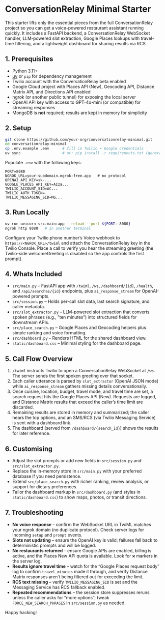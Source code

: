 # ConversationRelay Minimal Starter

This starter lifts only the essential pieces from the full ConversationRelay project so you can get a voice-powered restaurant assistant running quickly. It includes a FastAPI backend, a ConversationRelay WebSocket handler, LLM-powered slot extraction, Google Places lookups with travel-time filtering, and a lightweight dashboard for sharing results via RCS.

## 1. Prerequisites

- Python 3.11+
- [uv](https://github.com/astral-sh/uv) or `pip` for dependency management
- Twilio account with the ConversationRelay beta enabled
- Google Cloud project with Places API (New), Geocoding API, Distance Matrix API, and Directions API enabled
- ngrok (or another public tunnel) for exposing the local server
- OpenAI API key with access to GPT-4o-mini (or compatible) for streaming responses
- MongoDB is **not** required; results are kept in memory for simplicity

## 2. Setup

```bash
git clone https://github.com/your-org/conversationrelay-minimal.git
cd conversationrelay-minimal
cp .env.example .env      # fill in Twilio + Google credentials
uv sync                   # or: pip install -r requirements.txt (generated via uv pip compile)
```

Populate `.env` with the following keys:

```env
PORT=8080
NGROK_URL=your-subdomain.ngrok-free.app   # no protocol
OPENAI_API_KEY=sk-...
GOOGLE_PLACES_API_KEY=AIza...
TWILIO_ACCOUNT_SID=AC...
TWILIO_AUTH_TOKEN=...
TWILIO_MESSAGING_SID=MG...
```

## 3. Run Locally

```bash
uv run uvicorn src.main:app --reload --port ${PORT:-8080}
ngrok http 8080   # in another terminal
```

Configure your Twilio phone number’s Voice webhook to `https://<NGROK_URL>/twiml` and attach the ConversationRelay key in the Twilio Console. Place a call to verify you hear the streaming greeting (the Twilio-side welcomeGreeting is disabled so the app controls the first prompt).

## 4. Whats Included

- `src/main.py` – FastAPI app with `/twiml`, `/ws`, `/dashboard/{id}`, `/health`, and `/api/searches/{id}` endpoints, plus `ai_response_stream` for OpenAI-powered prompts.
- `src/session.py` – Holds per-call slot data, last search signature, and caller metadata.
- `src/slot_extractor.py` – LLM-powered slot extraction that converts spoken phrases (e.g., "ten minutes") into structured fields for downstream APIs.
- `src/place_search.py` – Google Places and Geocoding helpers plus simple ranking and voice formatting.
- `src/dashboard.py` – Renders HTML for the shared dashboard view.
- `static/dashboard.css` – Minimal styling for the dashboard page.

## 5. Call Flow Overview

1. `/twiml` instructs Twilio to open a ConversationRelay WebSocket at `/ws`. The server sends the first spoken greeting over that socket.
2. Each caller utterance is parsed by `slot_extractor` (OpenAI JSON mode) while `ai_response_stream` gathers missing details conversationally.
3. Once cuisine, location, budget, travel mode, and travel time are set, a search request hits the Google Places API (New). Requests are logged, and Distance Matrix results that exceed the caller’s time limit are discarded.
4. Remaining results are stored in memory and summarized; the caller hears the top options, and an SMS/RCS (via Twilio Messaging Service) is sent with a dashboard link.
5. The dashboard (served from `/dashboard/{search_id}`) shows the results for later reference.

## 6. Customising

- Adjust the slot prompts or add new fields in `src/session.py` and `src/slot_extractor.py`.
- Replace the in-memory store in `src/main.py` with your preferred database if you need persistence.
- Extend `src/place_search.py` with richer ranking, review analysis, or support for dietary preferences.
- Tailor the dashboard markup in `src/dashboard.py` (and styles in `static/dashboard.css`) to show maps, photos, or transit directions.

## 7. Troubleshooting

- **No voice response** – confirm the WebSocket URL in TwiML matches your ngrok domain (no duplicate protocol). Check server logs for incoming `setup` and `prompt` events.
- **Slots not updating** – ensure the OpenAI key is valid; failures fall back to deterministic prompts and will be logged.
- **No restaurants returned** – ensure Google APIs are enabled, billing is active, and the Places New API quota is available. Look for `❌` markers in the server log.
- **Results ignore travel time** – watch for the “Google Places request body” log to confirm `travel_minutes` made it through, and verify Distance Matrix responses aren’t being filtered out for exceeding the limit.
- **RCS text missing** – verify `TWILIO_MESSAGING_SID` is set and the Messaging Service has RCS fallback enabled.
- **Repeated recommendations** – the session store suppresses reruns unless the caller asks for “more options”; tweak `FORCE_NEW_SEARCH_PHRASES` in `src/session.py` as needed.

Happy hacking!
